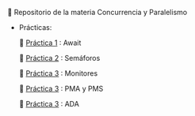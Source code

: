 :signal_strength: Repositorio de la materia Concurrencia y Paralelismo

- Prácticas:

 	:thought_balloon: [Práctica 1](./Práctica%201) : Await

  :thought_balloon: [Práctica 2](./Práctica%202) : Semáforos
  
  :thought_balloon: [Práctica 3](./Práctica%203) : Monitores

  :thought_balloon: [Práctica 3](./Práctica%204) : PMA y PMS

  :thought_balloon: [Práctica 3](./Práctica%205) : ADA
